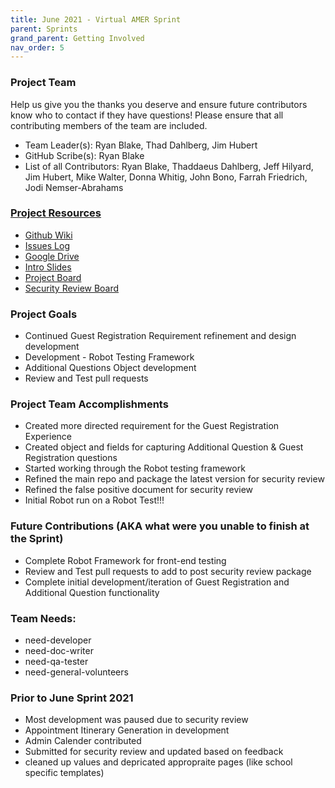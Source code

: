 ```yaml
---
title: June 2021 - Virtual AMER Sprint
parent: Sprints
grand_parent: Getting Involved
nav_order: 5
---
```


### Project Team
Help us give you the thanks you deserve and ensure future contributors know who to contact if they have questions! Please ensure that all contributing members of the team are included.
* Team Leader(s): Ryan Blake, Thad Dahlberg, Jim Hubert
* GitHub Scribe(s): Ryan Blake
* List of all Contributors: 
Ryan Blake, Thaddaeus Dahlberg, Jeff Hilyard, Jim Hubert, Mike Walter, Donna Whitig, John Bono, Farrah Friedrich, Jodi Nemser-Abrahams


### [Project Resources]()
* [Github Wiki](https://github.com/SFDO-Community-Sprints/Summit-Events-App/wiki) 
* [Issues Log](https://github.com/SFDO-Community-Sprints/Summit-Events-App/issues) 
* [Google Drive](https://drive.google.com/drive/u/3/my-drive?ths=true)
* [Intro Slides](https://docs.google.com/presentation/d/1X9nR4__H8ov0It8fLKZOFEvM7mlFA_ZOfGuUH7rGBFg/edit?usp=sharing)
* [Project Board](https://github.com/SFDO-Community-Sprints/Summit-Events-App/projects/8)
* [Security Review Board](https://github.com/SFDO-Community-Sprints/Summit-Events-App/projects/7)


### Project Goals
* Continued Guest Registration Requirement refinement and design development
* Development - Robot Testing Framework
* Additional Questions Object development
* Review and Test pull requests


### Project Team Accomplishments
* Created more directed requirement for the Guest Registration Experience
* Created object and fields for capturing Additional Question & Guest Registration questions
* Started working through the Robot testing framework
* Refined the main repo and package the latest version for security review
* Refined the false positive document for security review
* Initial Robot run on a Robot Test!!!

### Future Contributions (AKA what were you unable to finish at the Sprint)
* Complete Robot Framework for front-end testing
* Review and Test pull requests to add to post security review package
* Complete initial development/iteration of Guest Registration and Additional Question functionality


### Team Needs:
* need-developer
* need-doc-writer
* need-qa-tester
* need-general-volunteers

### Prior to June Sprint 2021
* Most development was paused due to security review
* Appointment Itinerary Generation in development
* Admin Calender contributed
* Submitted for security review and updated based on feedback
* cleaned up values and depricated appropraite pages (like school specific templates)
